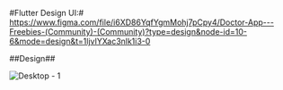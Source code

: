 #Flutter Design UI:#
https://www.figma.com/file/i6XD86YqfYgmMohj7pCpy4/Doctor-App---Freebies-(Community)-(Community)?type=design&node-id=10-6&mode=design&t=1ljvIYXac3nlk1i3-0

##Design##

![Desktop - 1](https://github.com/laragrace30/doctor_app/assets/76945272/6c7da7ec-e98a-460f-9328-c849d31dd821)
